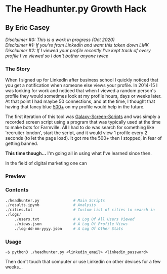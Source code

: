 # The Headhunter.py Growth Hack
## By Eric Casey

*Disclaimer #0: This is a work in progress (Oct 2020)*   
*Disclaimer #1: If you're from Linkedin and want this taken down LMK*   
*Disclaimer #2: If I viewed your profile recently I've kept track of every profile I've viewed so I don't bother anyone twice* 

### The Story

When I signed up for LinkedIn after business school I quickly noticed that you get a notification when someone else views your profile. In 2014-15 I was looking for work and noticed that when I viewed a random person's profile they would sometimes look at my profile hours, days or weeks later. At that point I had maybe 50 connections, and at the time, I thought that having that fancy blue [500+]() on my profile would help in the future.

The first iteration of this tool was [Galaxy-Screen-Scripts](https://github.com/EricCasey/Galaxy-Screen-Scripts) and was simply a recorded screen script using a program that was typically used at the time to make bots for Farmville. All I had to do was search for something like 'recruiter london', start the script, and it would view 1 profile every 2 seconds (to let the page load). It got me the 500+ then I stopped, in fear of getting banned.

**This time though...** I'm going all in using what I've learned since then.

In the field of digital marketing one can


### Preview


### Contents
```python
./headhunter.py               # Main Scripts
./results.ipynb               # Analysis
./cities.txt                  # Custom list of cities to search in
./logs/
    ./users.txt               # A Log Of All Users Viewed
    ./views.json              # A Log Of Profile Views
    ./log-dd-mm-yyyy.json     # A Log Of Other Stats
```

### Usage

`~$ python3 ./headhunter.py <linkedin_email> <linkedin_password>`  

Then don't touch that computer or use Linkedin on other devices for a few weeks...



